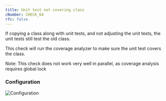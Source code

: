 ```yaml
---
title: Unit test not covering class
cNumber: CHECK_64
rfc: false
---
```


If copying a class along with unit tests, and not adjusting the unit tests, the unit tests still test the old class.

This check will run the coverage analyzer to make sure the unit test covers the class.

Note: This check does not work very well in parallel, as coverage analysis requires global lock

### Configuration
![Configuration](/img/default_conf.png)